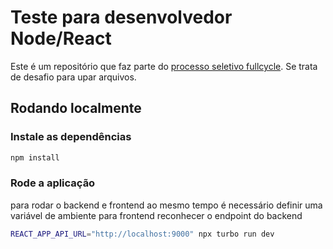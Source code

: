 # Teste para desenvolvedor Node/React

Este é um repositório que faz parte do [processo seletivo fullcycle](https://github.com/codeedu-tests/node-react-sync-upload-tests). Se trata de desafio para upar arquivos.

## Rodando localmente

### Instale as dependências

```bash
npm install
```

### Rode a aplicação

para rodar o backend e frontend ao mesmo tempo é necessário definir uma variável de ambiente para frontend reconhecer o endpoint do backend

```bash
REACT_APP_API_URL="http://localhost:9000" npx turbo run dev
```
